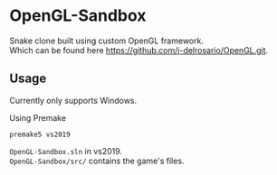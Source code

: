 # OpenGL-Sandbox
Snake clone built using custom OpenGL framework.  
Which can be found here https://github.com/j-delrosario/OpenGL.git.  

## Usage

Currently only supports Windows.

Using Premake
```
premake5 vs2019
```
`OpenGL-Sandbox.sln` in vs2019.  
`OpenGL-Sandbox/src/` contains the game's files.